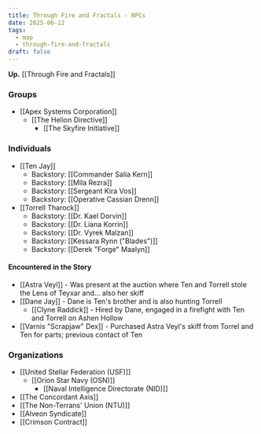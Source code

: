 ```yaml
---
title: Through Fire and Fractals - NPCs
date: 2025-06-12
tags:
  - map
  - through-fire-and-fractals
draft: false
---
```

**Up.** [[Through Fire and Fractals]]

### Groups

- [[Apex Systems Corporation]]
	- [[The Helion Directive]]
		- [[The Skyfire Initiative]]

### Individuals

- [[Ten Jay]]
	- Backstory: [[Commander Salia Kern]]
	- Backstory: [[Mila Rezra]]
	- Backstory: [[Sergeant Kira Vos]]
	- Backstory: [[Operative Cassian Drenn]]
- [[Torrell Tharock]]
	- Backstory: [[Dr. Kael Dorvin]]
	- Backstory: [[Dr. Liana Korrin]]
	- Backstory: [[Dr. Vyrek Malzan]]
	- Backstory: [[Kessara Rynn ("Blades")]]
	- Backstory: [[Derek "Forge" Maalyn]]

#### Encountered in the Story

- [[Astra Veyl]] - Was present at the auction where Ten and Torrell stole the Lens of Teyxar and... also her skiff
- [[Dane Jay]] - Dane is Ten's brother and is also hunting Torrell
	- [[Clyne Raddick]] - Hired by Dane, engaged in a firefight with Ten and Torrell on Ashen Hollow
- [[Varnis "Scrapjaw" Dex]] - Purchased Astra Veyl's skiff from Torrel and Ten for parts; previous contact of Ten

### Organizations

- [[United Stellar Federation (USF)]]
	- [[Orion Star Navy (OSN)]]
		- [[Naval Intelligence Directorate (NID)]]
- [[The Concordant Axis]]
- [[The Non-Terrans' Union (NTU)]]
- [[Alveon Syndicate]]
- [[Crimson Contract]]

